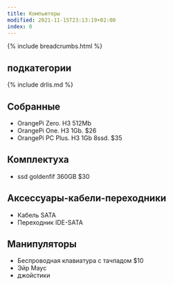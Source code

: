 ```yaml
---
title: Компьютеры
modified: 2021-11-15T23:13:19+02:00
index: 0
---
```

{% include breadcrumbs.html %}

## подкатегории
{% include drlis.md %}


## Собранные
- OrangePi Zero. H3 512Mb
- OrangePi One. H3 1Gb. $26
- OrangePi PC Plus. H3 1Gb 8ssd. $35


## Комплектуха
- ssd goldenfif 360GB $30



## Аксессуары-кабели-переходники
- Кабель SATA
- Переходник IDE-SATA


## Манипуляторы
- Беспроводная клавиатура с тачпадом $10 
- Эйр Маус
- джойстики
